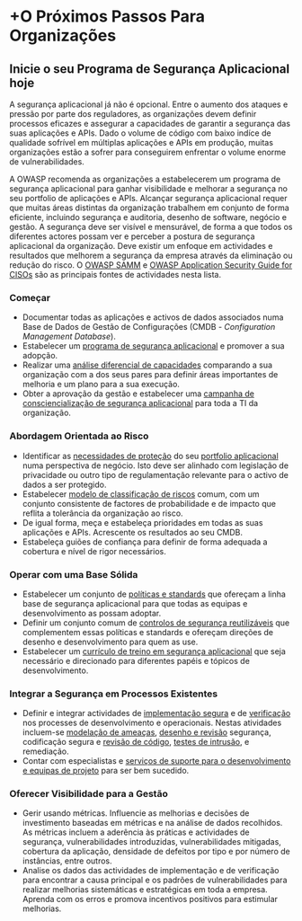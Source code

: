 # +O Próximos Passos Para Organizações

## Inicie o seu Programa de Segurança Aplicacional hoje

A segurança aplicacional já não é opcional. Entre o aumento dos ataques e
pressão por parte dos reguladores, as organizações devem definir processos
eficazes e assegurar a capacidades de garantir a segurança das suas aplicações e
APIs. Dado o volume de código com baixo indíce de qualidade sofrível em múltiplas aplicações e APIs em
produção, muitas organizações estão a sofrer para conseguirem enfrentar o volume
enorme de vulnerabilidades.

A OWASP recomenda as organizações a estabelecerem um programa de segurança
aplicacional para ganhar visibilidade e melhorar a segurança no seu portfolio de
aplicações e APIs. Alcançar segurança aplicacional requer que muitas áreas
distintas da organização trabalhem em conjunto de forma eficiente, incluindo
segurança e auditoria, desenho de software, negócio e gestão. A segurança deve
ser visível e mensurável, de forma a que todos os diferentes actores possam ver
e perceber a postura de segurança aplicacional da organização. Deve existir um
enfoque em actividades e resultados que melhorem a segurança da empresa através
da eliminação ou redução do risco. O [OWASP SAMM][17] e [OWASP Application
Security Guide for CISOs][18] são as principais fontes de actividades nesta
lista.

### Começar

* Documentar todas as aplicações e activos de dados associados numa Base de
  Dados de Gestão de Configurações (CMDB - _Configuration Management Database_).
* Estabelecer um [programa de segurança aplicacional][1] e promover a sua
  adopção.
* Realizar uma [análise diferencial de capacidades][2] comparando a sua
  organização com a dos seus pares para definir áreas importantes de melhoria e
  um plano para a sua execução.
* Obter a aprovação da gestão e estabelecer uma [campanha de consciencialização
  de segurança aplicacional][3] para toda a TI da organização.

### Abordagem Orientada ao Risco

* Identificar as [necessidades de proteção][4] do seu [portfolio
  aplicacional][5] numa perspectiva de negócio. Isto deve ser alinhado com
  legislação de privacidade ou outro tipo de regulamentação relevante para o
  activo de dados a ser protegido.
* Estabelecer [modelo de classificação de riscos][6] comum, com um conjunto
  consistente de factores de probabilidade e de impacto que reflita a tolerância
  da organização ao risco.
* De igual forma, meça e estabeleça prioridades em todas as suas aplicações e
  APIs. Acrescente os resultados ao seu CMDB.
* Estabeleça guiões de confiança para definir de forma adequada a cobertura e
  nível de rigor necessários.

### Operar com uma Base Sólida

* Estabelecer um conjunto de [políticas e standards][7] que ofereçam a linha
  base de segurança aplicacional para que todas as equipas e desenvolvimento as
  possam adoptar.
* Definir um conjunto comum de [controlos de segurança reutilizáveis][8] que
  complementem essas políticas e standards e ofereçam direções de desenho e
  desenvolvimento para quem as use.
* Estabelecer um [currículo de treino em segurança aplicacional][9] que seja
  necessário e direcionado para diferentes papéis e tópicos de desenvolvimento.


### Integrar a Segurança em Processos Existentes

* Definir e integrar actividades de [implementação segura][10] e de
  [verificação][11] nos processes de desenvolvimento e operacionais. Nestas
  atividades incluem-se [modelação de ameaças][12], [desenho e
  revisão][13] segurança, codificação segura e [revisão de código][14], [testes
  de intrusão][15], e remediação.
* Contar com especialistas e [serviços de suporte para o desenvolvimento e
  equipas de projeto][16] para ser bem sucedido.

### Oferecer Visibilidade para a Gestão

* Gerir usando métricas. Influencie as melhorias e decisões de investimento
  baseadas em métricas e na análise de dados recolhidos. As métricas incluem a
  aderência às práticas e actividades de segurança, vulnerabilidades
  introduzidas, vulnerabilidades mitigadas, cobertura da aplicação, densidade de
  defeitos por tipo e por número de instâncias, entre outros.
* Analise os dados das actividades de implementação e de verificação para
  encontrar a causa principal e os padrões de vulnerabilidades para realizar
  melhorias sistemáticas e estratégicas em toda a empresa. Aprenda com os erros
  e promova incentivos positivos para estimular melhorias.

[1]: https://www.owasp.org/index.php/SAMM_-_Strategy_&_Metrics_-_1
[2]: https://www.owasp.org/index.php/SAMM_-_Strategy_&_Metrics_-_3
[3]: https://www.owasp.org/index.php/SAMM_-_Education_&_Guidance_-_1
[4]: https://www.owasp.org/index.php/SAMM_-_Strategy_&_Metrics_-_2
[5]: https://www.owasp.org/index.php/SAMM_-_Strategy_&_Metrics_-_2
[6]: https://www.owasp.org/index.php/OWASP_Risk_Rating_Methodology
[7]: https://www.owasp.org/index.php/SAMM_-_Policy_&_Compliance_-_2
[8]: https://www.owasp.org/index.php/OWASP_Security_Knowledge_Framework
[9]: https://www.owasp.org/index.php/SAMM_-_Education_&_Guidance_-_2
[10]: https://www.owasp.org/index.php/SAMM_-_Construction
[11]: https://www.owasp.org/index.php/SAMM_-_Verification
[12]: https://www.owasp.org/index.php/SAMM_-_Threat_Assessment_-_1
[13]: https://www.owasp.org/index.php/SAMM_-_Design_Review_-_1
[14]: https://www.owasp.org/index.php/SAMM_-_Code_Review_-_1
[15]: https://www.owasp.org/index.php/SAMM_-_Security_Testing_-_1
[16]: https://www.owasp.org/index.php/SAMM_-_Education_&_Guidance_-_3
[17]: https://www.owasp.org/index.php/OWASP_SAMM_Project
[18]: https://www.owasp.org/index.php/Application_Security_Guide_For_CISOs
